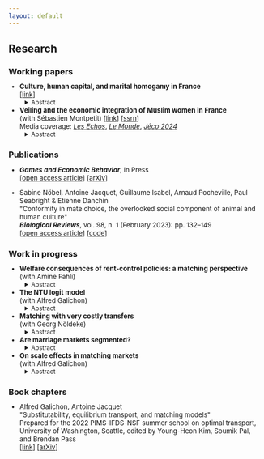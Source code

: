```yaml
---
layout: default
---
```


<style type="text/css">
  ul { font-size: 13px; }
  details { margin-left: 10px; font-size: 12px; }
  h3 + ul { margin-top: -5px; }
  h4 + p { margin-top: -15px; }
  h4 + details { margin-top: -15px; }
  p + details { margin-top: -15px; }
  summary + p { text-align: justify; }
</style>


## Research


### Working papers

<ul>
  <li>
    <b> Culture, human capital, and marital homogamy in France </b> <br />
    <!-- <i>(Job Market Paper)</i> -->
    [<a href="assets/JMP_AJacquet.pdf">link</a>]
    <details> <summary> Abstract </summary>
    <p>
What economic sacrifices are people willing to make to transmit their culture?
Using data on religious affiliation in France, I study the intergenerational transmission of religion and how it interacts with children's educational outcomes.
A reduced-form analysis suggests that mothers contribute to religious transmission more than fathers; religious minorities more than majorities; and lower-educated parents more than higher-educated ones.
A mechanism that can explain these patterns is that higher-educated parents have a higher opportunity cost of transmitting their religion to their children.
I investigate this mechanism through a structural model, in which parents endogenously decide their time investments in their child's culture on the one hand, and in their formal education on the other hand.
The analysis suggests that heterogeneities in transmission patterns are driven primarily by heterogeneities in preferences for religious transmission across genders and religious groups, rather than by differences in parents' education.
Furthermore, religious minorities pay a higher price for religious transmission in terms of their children's educational outcomes.
For instance, by measuring this cost in terms of the probability that the child will obtain a college education, Muslim parents pay a cost between 8 and 13 times greater than that for Christians. 
    </p>
    </details>
  </li>

  <li>
    <b> Veiling and the economic integration of Muslim women in France </b> <br />
    (with Sébastien Montpetit)
    [<a href="assets/Veiling_JacquetMontpetit.pdf">link</a>] 
    [<a href="https://papers.ssrn.com/sol3/papers.cfm?abstract_id=5036386">ssrn</a>] <br />
    Media coverage:
        <i><a href="https://www.lesechos.fr/idees-debats/editos-analyses/abayas-un-risque-de-segregation-identitaire-1974113">Les Echos</a></i>,
        <i><a href="https://www.lemonde.fr/idees/article/2024/11/01/emmanuelle-auriol-et-paul-seabright-les-economistes-considerent-les-mouvements-religieux-comme-une-forme-de-capital-social_6370477_3232.html">Le Monde</a></i>,
        <i><a href="https://www.journeeseconomie.org/conference/2024/laicite-aide-ou-frein-lintegration-16747">Jéco 2024</a></i> 
    <details> <summary> Abstract </summary>
    <p>
This paper provides the first empirical evidence on the economic costs of wearing the Islamic veil and on motives for veiling in a secular Western country.
Using French observational data rather than small-scale interviews, we demonstrate a significant negative correlation between veiling and economic participation, even conditional on the respondent's religious environment.
This newly-documented fact is not consistent with the existing economic theory of veiling in Muslim-majority countries, which has focused on the socio-religious signalling effect of veiling.
We then show that a model which also accounts for reduced economic opportunities for veiled women is consistent with our findings in the Muslim-minority context.
Using a structural interpretation of the model, we then disentangle the various motivations behind the joint decision to veil and to be economically active.
Our findings indicate that veiled women are less economically active not due to religious preferences, but rather because veiling is costly on the labor market.
Additionally, our results emphasize the significance of personal religious motives in the decision to veil, rather than signalling piety to others.
    </p>
    </details>
  </li>
 
</ul>


### Publications

<ul>
  <li style="margin-bottom: 1em;>
    Alfred Galichon & Antoine Jacquet <br />
    "The matching problem with linear transfers is equivalent to a hide-and-seek game" <br />
    <b><i>Games and Economic Behavior</i></b>, In Press <br />
    [<a href="https://doi.org/10.1016/j.geb.2025.05.004">open access article</a>] 
    [<a href="https://arxiv.org/abs/2402.12200">arXiv</a>]
  </li>

  <li>
    Sabine Nöbel, Antoine Jacquet, Guillaume Isabel, Arnaud Pocheville, Paul Seabright & Etienne Danchin <br />
    "Conformity in mate choice, the overlooked social component of animal and human culture" <br />
    <b><i>Biological Reviews</i></b>, vol. 98, n. 1 (February 2023): pp. 132–149 <br />
    [<a href="https://doi.org/10.1111/brv.12899">open access article</a>] 
    [<a href="https://github.com/antoine-jacquet/project-conformity">code</a>]
  </li>
</ul>


### Work in progress

<ul>
  <li>
    <b> Welfare consequences of rent-control policies: a matching perspective </b> <br />
    (with Amine Fahli)
    <details> <summary> Abstract </summary>
    <p>
How do rent control policies affect equilibrium in housing markets and shape investment decisions?
This paper delves into these questions by proposing a novel structural model to empirically study the influence of rent ceilings on the general equilibrium in housing markets, in which some landlords are able to freely adjust their rents (thus falling under the standard transferable utility assumption), while other landlords cannot (non-transferable utility).
    </p>
    </details>
  </li>

  <li>
    <b> The NTU logit model </b> <br />
    (with Alfred Galichon)
    <details> <summary> Abstract </summary>
    <p>
We propose two fast algorithms to compute aggregate equilibrium outcomes in two-sided matching problems with non-transferable utility (NTU) and logit heterogeneity.
Our first algorithm is an application of Jacobi's method.
We show that this algorithm converges to the equilibrium, and also that the Jacobi iterates can be written in closed form, allowing for quick computation.
Our second algorithm, which alternates between Jacobi steps and damped Newton steps, is guaranteed to converge in finite time.
Specifically, if X and Y are the sets of individual types on each side of the market, then our Jacobi–Newton algorithm converges in |X||Y| steps at most.
    </p>
    </details>
  </li>

  <li>
    <b> Matching with very costly transfers </b> <br />
    (with Georg Nöldeke)
    <details> <summary> Abstract </summary>
    <p>
In this paper, we view matching with nontransferable utility (NTU) as the limit of matching with imperfectly transferable utility (ITU) when utility is very costly to transfer.
In the corresponding limit model, utility is not only nontransferable but also disposable.
We show that stable outcomes in ITU models with very costly utility transfers are close to stable outcomes in this NTU model and, under a familiar regularity condition, that every stable outcome in the NTU model with disposable utility in which identical individuals are treated equally is close to a stable outcome in some ITU model with very costly utility transfers.
We conclude that assuming utility to be nontransferable and disposable is an appropriate simplification to model situations in which transferring utility is difficult but not impossible.
    </p>
    </details>
  </li>

  <li>
    <b> Are marriage markets segmented? </b>
    <details> <summary> Abstract </summary>
    <p>
This paper investigates the role of market segmentation in marital assortativeness, a feature traditionally attributed to variations in the surplus of potential matches within transferable utility models.
I propose a modification to the Choo–Siow model, allowing individuals to be assigned to submarkets according to their gender and other relevant traits.
This segmentation introduces a new explanation for spousal assortativeness, which is accompanied by a redistribution of surplus among partners compared to the original model.
The significance of market segmentation is empirically examined by focusing on the termination of the mandatory military service in France in 1996, a quasi-natural experiment that arguably altered the structure of the marriage market.
Preliminary event study analysis reveals an observable shift in educational homogamy post-termination, emphasizing the influence of market segmentation.
Finally, I discuss the possibility of structurally estimating this extended model.
    </p>
    </details>
  </li>

  <li>
    <b> On scale effects in matching markets </b> <br />
    (with Alfred Galichon)
    <details> <summary> Abstract </summary>
    <p>
This note investigates population scale effects in several bipartite matching models commonly used in empirical applications.
Such models are typically characterized by matching functions, which predict the number of matches of any pair of types based on the number of singles of each of these types.
In models for which the matching functions are homogeneous of degree 1, the equilibrium matching distribution scales linearly with the population size.
In the case of models with matching functions which are not homogeneous of degree 1, however, this simple scaling property does not hold in general.
We thus analyze the asymptotic behavior of the equilibrium matching distribution for such models as the population size grows to infinity.
    </p>
    </details>
  </li>


<!--
  <li>
    <b> A unifying framework for the stable coexistence of cultural traits </b>
    <details> <summary> Abstract </summary>
    <p>
    I use the canonical evolutionary model of frequency-dependent selection to develop a unifying framework for the stable coexistence of cultural traits. First, I derive general theoretical results on population dynamics for some common cases, such as random matching or linear assortative matching. In a second step, I consider several examples from the economics and biology literatures, which document and provide reasons for the stable coexistence of cultural traits. I show that these examples can be seen as particular applications of the unifying framework that I propose. Such applications provide natural extensions to the baseline framework, and illustrate its flexibility.
    </p>
    </details>
  </li>

  <li>
    <b>The evolution of cognitively appealing rituals</b> <br />
    (with Maxime Derex, Ali Seyhun Saral & Manvir Singh)
  </li>
-->
</ul>



### Book chapters

<ul>
  <li>
    Alfred Galichon, Antoine Jacquet <br />
    "Substitutability, equilibrium transport, and matching models" <br />
    Prepared for the 2022 PIMS-IFDS-NSF summer school on optimal transport, University of Washington, Seattle, edited by Young-Heon Kim, Soumik Pal, and Brendan Pass <br />
    [<a href="https://arxiv.org/pdf/2405.07628.pdf">link</a>]
    [<a href="https://arxiv.org/abs/2405.07628">arXiv</a>] <br /> 
  </li>

<!--
  <li>
    Antoine Jacquet, Aurélie Varrel, Audrey Richard-Ferroudji <br />
    "Quand les migrants sont français : la population française de Pondichéry" <br />
    <i>Cahiers des IFRE</i> 3, 2016: pp. 58–67 <br />
    [<a href="https://halshs.archives-ouvertes.fr/halshs-01431694/document">open access article</a>]
  </li>
-->

</ul>



